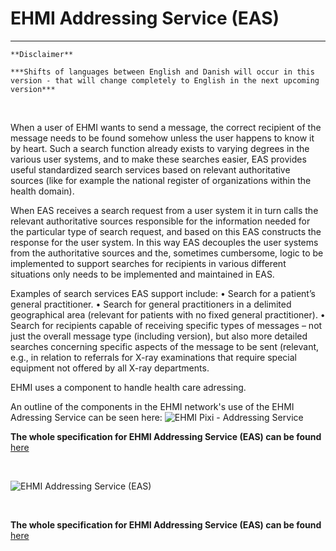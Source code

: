 # EHMI Addressing Service (EAS)

***
    **Disclaimer** 
    
    ***Shifts of languages between English and Danish will occur in this version - that will change completely to English in the next upcoming version***
    
<br/> 

When a user of EHMI wants to send a message, the correct recipient of the message needs to be found somehow unless the user happens to know it by heart. Such a search function already exists to varying degrees in the various user systems, and to make these searches easier, EAS provides useful standardized search services based on relevant authoritative sources (like for example the national register of organizations within the health domain).

When EAS receives a search request from a user system it in turn calls the relevant authoritative sources responsible for the information needed for the particular type of search request, and based on this EAS constructs the response for the user system. In this way EAS decouples the user systems from the authoritative sources and the, sometimes cumbersome, logic to be implemented to support searches for recipients in various different situations only needs to be implemented and maintained in EAS.

Examples of search services EAS support include:
•	Search for a patient’s general practitioner.
•	Search for general practitioners in a delimited geographical area (relevant for patients with no fixed general practitioner).
•	Search for recipients capable of receiving specific types of messages – not just the overall message type (including version), but also more detailed searches concerning specific aspects of the message to be sent (relevant, e.g., in relation to referrals for X-ray examinations that require special equipment not offered by all X-ray departments.

EHMI uses a component to handle health care adressing.

An outline of the components in the EHMI network's use of the EHMI Adressing Service can be seen here:
![EHMI Pixi - Addressing Service](https://github.com/medcomdk/ehmi/blob/karina-review/docs/assets/images/EHMI%20Pixi%20-%20Addressing%20Service.png)

**The whole specification for EHMI Addressing Service (EAS) can be found** 
<a href="https://build.fhir.org/ig/medcomdk/dk-ehmi-eas/" target="_blank">here</a>
    
<br/> 

![EHMI Addressing Service (EAS)](/ehmi/assets/images/3_EHMI_Sundhedsadresseringsservice_1315x551.png)

<br/> 
  
**The whole specification for EHMI Addressing Service (EAS) can be found** 
<a href="https://build.fhir.org/ig/medcomdk/dk-ehmi-eas/" target="_blank">here</a>

